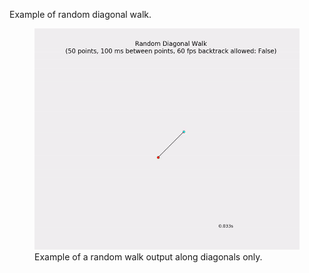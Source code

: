 Example of random diagonal walk.

<figure>
<img src="https://github.com/tbone-iii/Random-Diagonal-Walk/blob/master/media/sample_output.gif">
<figcaption>Example of a random walk output along diagonals only.</figcaption>
</figure>